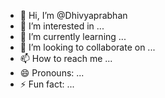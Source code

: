 - 👋 Hi, I’m @Dhivyaprabhan
- 👀 I’m interested in ...
- 🌱 I’m currently learning ...
- 💞️ I’m looking to collaborate on ...
- 📫 How to reach me ...
- 😄 Pronouns: ...
- ⚡ Fun fact: ...

<!---
Dhivyaprabhan/Dhivyaprabhan is a ✨ special ✨ repository because its `README.md` (this file) appears on your GitHub profile.
You can click the Preview link to take a look at your changes.
--->
